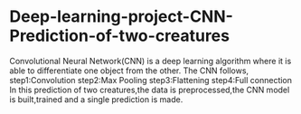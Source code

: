 # Deep-learning-project-CNN-Prediction-of-two-creatures
Convolutional Neural Network(CNN) is a deep learning algorithm where it is able to differentiate one object from the other.
The CNN follows,
step1:Convolution
step2:Max Pooling
step3:Flattening
step4:Full connection
In this prediction of two creatures,the data is preprocessed,the CNN model is built,trained and a single prediction is made.
